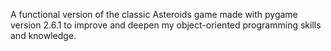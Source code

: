 A functional version of the classic Asteroids game made with pygame version 2.6.1
to improve and deepen my object-oriented programming skills and knowledge.
